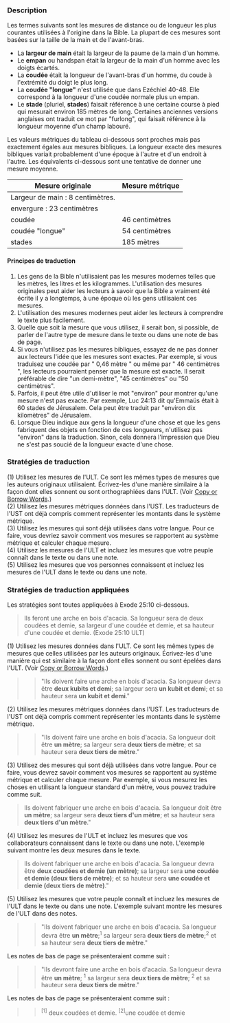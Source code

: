 ### Description

Les termes suivants sont les mesures de distance ou de longueur les plus courantes utilisées à l'origine dans la Bible. La plupart de ces mesures sont basées sur la taille de la main et de l'avant-bras.

* La **largeur de main** était la largeur de la paume de la main d'un homme.
* Le **empan** ou handspan était la largeur de la main d'un homme avec les doigts écartés.
* La **coudée** était la longueur de l'avant-bras d'un homme, du coude à l'extrémité du doigt le plus long.
* La **coudée "longue"** n'est utilisée que dans Ezéchiel 40-48. Elle correspond à la longueur d'une coudée normale plus un empan.
* Le **stade** (pluriel, **stades**) faisait référence à une certaine course à pied qui mesurait environ 185 mètres de long. Certaines anciennes versions anglaises ont traduit ce mot par "furlong", qui faisait référence à la longueur moyenne d'un champ labouré.

Les valeurs métriques du tableau ci-dessous sont proches mais pas exactement égales aux mesures bibliques. La longueur exacte des mesures bibliques variait probablement d'une époque à l'autre et d'un endroit à l'autre. Les équivalents ci-dessous sont une tentative de donner une mesure moyenne.

| Mesure originale | Mesure métrique |
| -------- | -------- |
| Largeur de main : 8 centimètres.
| envergure : 23 centimètres
| coudée | 46 centimètres |
| coudée "longue" | 54 centimètres |
| stades | 185 mètres |

#### Principes de traduction

1. Les gens de la Bible n'utilisaient pas les mesures modernes telles que les mètres, les litres et les kilogrammes. L'utilisation des mesures originales peut aider les lecteurs à savoir que la Bible a vraiment été écrite il y a longtemps, à une époque où les gens utilisaient ces mesures.
2. L'utilisation des mesures modernes peut aider les lecteurs à comprendre le texte plus facilement.
3. Quelle que soit la mesure que vous utilisez, il serait bon, si possible, de parler de l'autre type de mesure dans le texte ou dans une note de bas de page.
4. Si vous n'utilisez pas les mesures bibliques, essayez de ne pas donner aux lecteurs l'idée que les mesures sont exactes. Par exemple, si vous traduisez une coudée par " 0,46 mètre " ou même par " 46 centimètres ", les lecteurs pourraient penser que la mesure est exacte. Il serait préférable de dire "un demi-mètre", "45 centimètres" ou "50 centimètres".
5. Parfois, il peut être utile d'utiliser le mot "environ" pour montrer qu'une mesure n'est pas exacte. Par exemple, Luc 24:13 dit qu'Emmaüs était à 60 stades de Jérusalem. Cela peut être traduit par "environ dix kilomètres" de Jérusalem.
6. Lorsque Dieu indique aux gens la longueur d'une chose et que les gens fabriquent des objets en fonction de ces longueurs, n'utilisez pas "environ" dans la traduction. Sinon, cela donnera l'impression que Dieu ne s'est pas soucié de la longueur exacte d'une chose.

### Stratégies de traduction

(1) Utilisez les mesures de l'ULT. Ce sont les mêmes types de mesures que les auteurs originaux utilisaient. Écrivez-les d'une manière similaire à la façon dont elles sonnent ou sont orthographiées dans l'ULT. (Voir [Copy or Borrow Words](../translate-transliterate/01.md).)<br>
(2) Utilisez les mesures métriques données dans l'UST. Les traducteurs de l'UST ont déjà compris comment représenter les montants dans le système métrique.<br>
(3) Utilisez les mesures qui sont déjà utilisées dans votre langue. Pour ce faire, vous devriez savoir comment vos mesures se rapportent au système métrique et calculer chaque mesure.<br>
(4) Utilisez les mesures de l'ULT et incluez les mesures que votre peuple connaît dans le texte ou dans une note.<br>
(5) Utilisez les mesures que vos personnes connaissent et incluez les mesures de l'ULT dans le texte ou dans une note.

### Stratégies de traduction appliquées

Les stratégies sont toutes appliquées à Exode 25:10 ci-dessous.

> Ils feront une arche en bois d'acacia. Sa longueur sera de deux coudées et demie, sa largeur d'une coudée et demie, et sa hauteur d'une coudée et demie. (Exode 25:10 ULT)

(1) Utilisez les mesures données dans l'ULT. Ce sont les mêmes types de mesures que celles utilisées par les auteurs originaux. Écrivez-les d'une manière qui est similaire à la façon dont elles sonnent ou sont épelées dans l'ULT. (Voir [Copy or Borrow Words](../translate-transliterate/01.md).)

> > "Ils doivent faire une arche en bois d'acacia. Sa longueur devra être **deux kubits et demi**; sa largeur sera **un kubit et demi**; et sa hauteur sera **un kubit et demi**."

(2) Utilisez les mesures métriques données dans l'UST. Les traducteurs de l'UST ont déjà compris comment représenter les montants dans le système métrique.

> > "Ils doivent faire une arche en bois d'acacia. Sa longueur doit être **un mètre**; sa largeur sera **deux tiers de mètre**; et sa hauteur sera **deux tiers de mètre**."

(3) Utilisez des mesures qui sont déjà utilisées dans votre langue. Pour ce faire, vous devrez savoir comment vos mesures se rapportent au système métrique et calculer chaque mesure. Par exemple, si vous mesurez les choses en utilisant la longueur standard d'un mètre, vous pouvez traduire comme suit.

> Ils doivent fabriquer une arche en bois d'acacia. Sa longueur doit être **un mètre**; sa largeur sera **deux tiers d'un mètre**; et sa hauteur sera **deux tiers d'un mètre**."

(4) Utilisez les mesures de l'ULT et incluez les mesures que vos collaborateurs connaissent dans le texte ou dans une note. L'exemple suivant montre les deux mesures dans le texte.

> Ils doivent fabriquer une arche en bois d'acacia. Sa longueur devra être **deux coudées et demie (un mètre)**; sa largeur sera **une coudée et demie (deux tiers de mètre)**; et sa hauteur sera **une coudée et demie (deux tiers de mètre)**."

(5) Utilisez les mesures que votre peuple connaît et incluez les mesures de l'ULT dans le texte ou dans une note. L'exemple suivant montre les mesures de l'ULT dans des notes.

> > "Ils doivent fabriquer une arche en bois d'acacia. Sa longueur devra être **un mètre**;<sup>1</sup> sa largeur sera **deux tiers de mètre**;<sup>2</sup> et sa hauteur sera **deux tiers de mètre**."

Les notes de bas de page se présenteraient comme suit :

> > "Ils devront faire une arche en bois d'acacia. Sa longueur devra être **un mètre**; <sup>1</sup> sa largeur sera **deux tiers de mètre**; <sup>2</sup> et sa hauteur sera **deux tiers de mètre**."

Les notes de bas de page se présenteraient comme suit :

> > <sup>[1]</sup> deux coudées et demie.
> > <sup>[2]</sup>une coudée et demie
